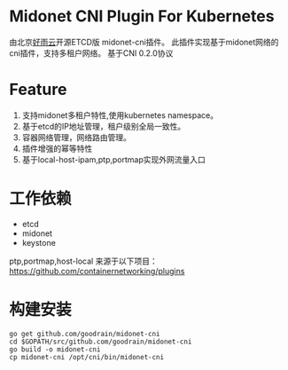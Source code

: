 #  Midonet CNI Plugin For Kubernetes
由北京[好雨云](https://www.goodrain.com)开源ETCD版 midonet-cni插件。
此插件实现基于midonet网络的cni插件，支持多租户网络。
基于CNI 0.2.0协议
# Feature

1. 支持midonet多租户特性,使用kubernetes namespace。
2. 基于etcd的IP地址管理，租户级别全局一致性。
3. 容器网络管理，网络路由管理。
4. 插件增强的幂等特性
5. 基于local-host-ipam,ptp,portmap实现外网流量入口

# 工作依赖
 * etcd
 * midonet
 * keystone

ptp,portmap,host-local 来源于以下项目：
https://github.com/containernetworking/plugins
 
# 构建安装

```
go get github.com/goodrain/midonet-cni
cd $GOPATH/src/github.com/goodrain/midonet-cni
go build -o midonet-cni
cp midonet-cni /opt/cni/bin/midonet-cni
```
  
  
